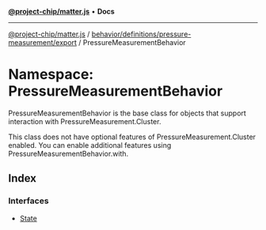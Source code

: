 [**@project-chip/matter.js**](../../../../../../README.md) • **Docs**

***

[@project-chip/matter.js](../../../../../../modules.md) / [behavior/definitions/pressure-measurement/export](../../README.md) / PressureMeasurementBehavior

# Namespace: PressureMeasurementBehavior

PressureMeasurementBehavior is the base class for objects that support interaction with PressureMeasurement.Cluster.

This class does not have optional features of PressureMeasurement.Cluster enabled. You can enable additional
features using PressureMeasurementBehavior.with.

## Index

### Interfaces

- [State](interfaces/State.md)
